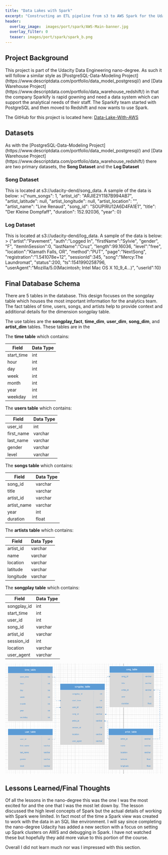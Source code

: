 ```yaml
---
title: "Data Lakes with Spark"
excerpt: "Constructing an ETL pipeline from s3 to AWS Spark for the Udacity Data Engineering Nanodegree."
header:
  overlay_image:  images/port/spark/AWS-Main-banner.jpg
  overlay_filter: 0
  teaser: images/port/spark/spark_b.png
---
```


<h2> Project Background </h2>
This project is part of the Udacity Data Engineering nano-degree.  As such it will follow a similar style as [PostgreSQL-Data-Modeling Project](https://www.descriptdata.com/portfolio/data_model_postgresql/) and [Data Warehouse Project](https://www.descriptdata.com/portfolio/data_warehouse_redshift/) in that the company Sparkify is rapid gowning and need a data system which can support the analytical needs of their staff.  The Sparkify team started with PostgreSQL and then moved to Redshift and now wants to use Spark.

The GitHub for this project is located here: [Data-Lake-With-AWS](https://github.com/tvanpat/data-lake-with-aws)

<h2> Datasets </h2>
As with the [PostgreSQL-Data-Modeling Project](https://www.descriptdata.com/portfolio/data_model_postgresql/) and [Data Warehouse Project](https://www.descriptdata.com/portfolio/data_warehouse_redshift/) there are two primary datasets, the <strong>Song Dataset</strong> and the <strong>Log Dataset</strong>


<h3> Song Dataset</h3>
This is located at s3://udacity-dend/song_data.  A sample of the data is below:
 >{"num_songs": 1, "artist_id": "ARJIE2Y1187B994AB7", "artist_latitude": null, "artist_longitude": null, "artist_location": "", "artist_name": "Line Renaud", "song_id": "SOUPIRU12A6D4FA1E1", "title": "Der Kleine Dompfaff", "duration": 152.92036, "year": 0}

<h3> Log Dataset</h3>
This is located at s3://udacity-dend/log_data.  A sample of the data is below:
 > {"artist":"Pavement", "auth":"Logged In", "firstName":"Sylvie", "gender", "F", "itemInSession":0, "lastName":"Cruz", "length":99.16036, "level":"free", "location":"Klamath Falls, OR", "method":"PUT", "page":"NextSong", "registration":"1.541078e+12", "sessionId":345, "song":"Mercy:The Laundromat", "status":200, "ts":1541990258796, "userAgent":"Mozilla/5.0(Macintosh; Intel Mac OS X 10_9_4...)", "userId":10}

<h2> Final Database Schema </h2>
There are 5 tables in the database.  This design focuses on the songplay table which houses the most important information for the analytics team.  The fact tables of time, users, songs, and artists help to provide context and additional details for the dimension songplay table.

The use tables are the **songplay_fact**, **time_dim**, **user_dim**, **song_dim**, and **artist_dim** tables.  These tables are in the

The **time table** which contains:

| Field        | Data Type          |
 |-------------  | ------------- |
| start_time      |int |
| hour      | int     |
| day | int      |
| week | int     |
| month | int      |
| year | int     |  
| weekday | int     |

The **users table** which contains:

| Field        | Data Type          |
| ------------- | ------------- |
| user_id      | int |
| first_name      | varchar      |
| last_name | varchar      |
| gender | varchar      |
| level | varchar     |

The **songs table** which contains:

| Field        | Data Type          |
| ------------- | ------------- |  
| song_id      | varchar |
| title      | varchar      |
| artist_id | varchar      |
| artist_name | varchar      |
| year | int     |
| duration | float     |

The **artists table** which contains:

| Field        | Data Type          |
| ------------- | ------------- |  
| artist_id      | varchar |
| name      | varchar      |
| location | varchar      |  
| latitude | varchar      |
| longitude | varchar   |

The **songplay table** which contains:

| Field        | Data Type          |
| ------------- | ------------- |
| songplay_id      | int |
| start_time      | int    |  
| user_id | int  |  
| song_id | varchar      |  
| artist_id | varchar     |  
| session_id | int  |
| location | varchar      |
| user_agent | varchar    |

<img src="/images/port/spark/snowflake_erd.PNG">

<h2> Lessons Learned/Final Thoughts </h2>
Of all the lessons in the nano-degree this was the one I was the most excited for and the one that I was the most let down by.  The lesson discussed the high level concepts of Spark but the actual details of working with Spark were limited.  In fact most of the time a Spark view was created to work with the data in an SQL like environment.  I will say since completing the nano-degree Udacity has added a new section with a focus on setting up Spark clusters on AWS and debugging in Spark.  I have not watched these but hopefully they add more value to this portion of the course.

Overall I did not learn much nor was I impressed with this section.
